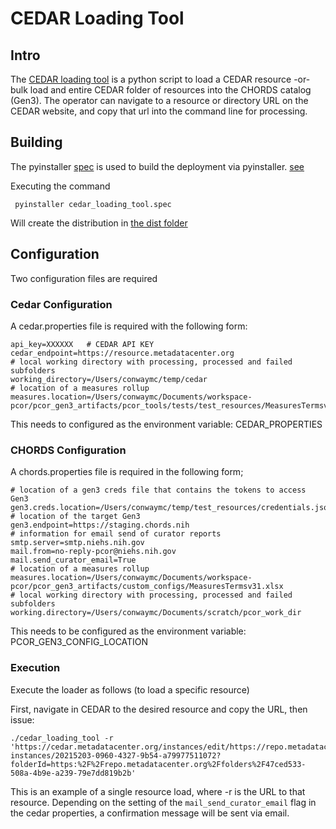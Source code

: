 # CEDAR Loading Tool

## Intro    

The [CEDAR loading tool](./cedar_loading_tool.py) is a python script to load a CEDAR resource -or- bulk load
and entire CEDAR folder of resources into the CHORDS catalog (Gen3). The operator can navigate to a resource or 
directory URL on the CEDAR website, and copy that url into the command line for processing.

## Building

The pyinstaller [spec](./cedar_loading_tool.spec) is used to build the deployment via pyinstaller. 
[see](https://pyinstaller.org/en/stable/operating-mode.html#analysis-finding-the-files-your-program-needs)

Executing the command

```
 pyinstaller cedar_loading_tool.spec
```

Will create the distribution in [the dist folder](./dist/cedar_loading_tool)

## Configuration

Two configuration files are required

### Cedar Configuration

A cedar.properties file is required with the following form:

```properties
api_key=XXXXXX   # CEDAR API KEY
cedar_endpoint=https://resource.metadatacenter.org
# local working directory with processing, processed and failed subfolders
working_directory=/Users/conwaymc/temp/cedar 
# location of a measures rollup 
measures.location=/Users/conwaymc/Documents/workspace-pcor/pcor_gen3_artifacts/pcor_tools/tests/test_resources/MeasuresTermsv31.xlsx
```

This needs to configured as the environment variable: CEDAR_PROPERTIES

### CHORDS Configuration

A chords.properties file is required in the following form;

```properties
# location of a gen3 creds file that contains the tokens to access Gen3
gen3.creds.location=/Users/conwaymc/temp/test_resources/credentials.json
# location of the target Gen3
gen3.endpoint=https://staging.chords.nih
# information for email send of curator reports
smtp.server=smtp.niehs.nih.gov
mail.from=no-reply-pcor@niehs.nih.gov
mail.send_curator_email=True
# location of a measures rollup
measures.location=/Users/conwaymc/Documents/workspace-pcor/pcor_gen3_artifacts/custom_configs/MeasuresTermsv31.xlsx
# local working directory with processing, processed and failed subfolders
working.directory=/Users/conwaymc/Documents/scratch/pcor_work_dir

```

This needs to be configured as the environment variable: PCOR_GEN3_CONFIG_LOCATION

### Execution

Execute the loader as follows (to load a specific resource)

First, navigate in CEDAR to the desired resource and copy the URL, then issue:

```
./cedar_loading_tool -r 'https://cedar.metadatacenter.org/instances/edit/https://repo.metadatacenter.org/template-instances/20215203-0960-4327-9b54-a79977511072?folderId=https:%2F%2Frepo.metadatacenter.org%2Ffolders%2F47ced533-508a-4b9e-a239-79e7dd819b2b'

```

This is an example of a single resource load, where -r is the URL to that resource. Depending on the
setting of the ```mail_send_curator_email``` flag in the cedar properties, a confirmation message 
will be sent via email.


